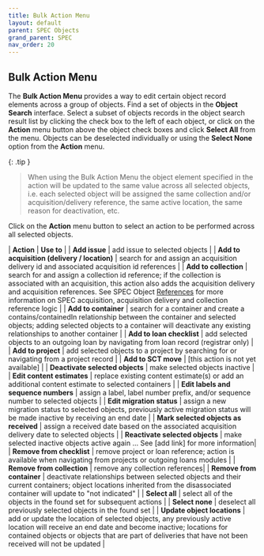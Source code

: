 ```yaml
---
title: Bulk Action Menu
layout: default
parent: SPEC Objects
grand_parent: SPEC
nav_order: 20
---
```


## Bulk Action Menu
The **Bulk Action Menu** provides a way to edit certain object record elements across a group of objects. Find a set of objects in the **Object Search** interface. Select a subset of objects records in the object search result list by clicking the check box to the left of each object, or click on the **Action** menu button above the object check boxes and click **Select All** from the menu. Objects can be deselected individually or using the **Select None** option from the **Action** menu. 

{: .tip }
> When using the Bulk Action Menu the object element specified in the action will be updated to the same value across all selected objects, i.e. each selected object will be assigned the same collection and/or acquisition/delivery reference, the same active location, the same reason for deactivation, etc.

Click on the **Action** menu button to select an action to be performed across all selected objects.

| **Action** | **Use to** |
| **Add issue** | add issue to selected objects |
| **Add to acquisition (delivery / location)** | search for and assign an acquisition delivery id and associated acquisition id references |
| **Add to collection** | search for and assign a collection id reference; if the collection is associated with an acquisition, this action also adds the acquisition delivery and acquisition references. See SPEC Object [References](https://nypl.github.io/pres-docs/spec/specObjectsReferences.html) for more information on SPEC acquisition, acquisition delivery and collection reference logic  |
| **Add to container** | search for a container and create a contains/containedIn relationship between the container and selected objects; adding selected objects to a container will deactivate any existing relationships to another container |
| **Add to loan checklist** | add selected objects to an outgoing loan by navigating from loan record (registrar only) |
| **Add to project** | add selected objects to a project by searching for or navigating from a project record |
| **Add to SCT move** | [this action is not yet available] |
| **Deactivate selected objects** | make selected objects inactive |
| **Edit content estimates** | replace existing content estimate(s) or add an additional content estimate to selected containers |
| **Edit labels and sequence numbers** | assign a label, label number prefix, and/or sequence number to selected objects |
| **Edit migration status** | assign a new migration status to selected objects, previously active migration status will be made inactive by receiving an end date |
| **Mark selected objects as received** | assign a received date based on the associated acquisition delivery date to selected objects |
| **Reactivate selected objects** | make selected inactive objects active again ... See [add link] for more information|
| **Remove from checklist** | remove project or loan reference; action is available when navigating from projects or outgoing loans modules |
| **Remove from collection** | remove any collection references|
| **Remove from container** | deactivate relationships between selected objects and their current containers; object locations inherited from the disassociated container will update to "not indicated" |
| **Select all** | select all of the objects in the found set for subsequent actions |
| **Select none** | deselect all previously selected objects in the found set |
| **Update object locations** | add or update the location of selected objects, any previously active location will receive an end date and become inactive; locations for contained objects or objects that are part of deliveries that have not been received will not be updated |